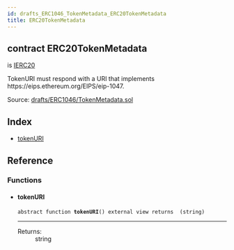 ```yaml
---
id: drafts_ERC1046_TokenMetadata_ERC20TokenMetadata
title: ERC20TokenMetadata
---
```


<div class="contract-doc"><div class="contract"><h2 class="contract-header"><span class="contract-kind">contract</span> ERC20TokenMetadata</h2><p class="base-contracts"><span>is</span> <a href="token_ERC20_IERC20.html">IERC20</a></p><p class="description">TokenURI must respond with a URI that implements https://eips.ethereum.org/EIPS/eip-1047.</p><div class="source">Source: <a href="https://github.com/OpenZeppelin/zeppelin-solidity/blob/v2.1.2/contracts/drafts/ERC1046/TokenMetadata.sol" target="_blank">drafts/ERC1046/TokenMetadata.sol</a></div></div><div class="index"><h2>Index</h2><ul><li><a href="drafts_ERC1046_TokenMetadata_ERC20TokenMetadata.html#tokenURI">tokenURI</a></li></ul></div><div class="reference"><h2>Reference</h2><div class="functions"><h3>Functions</h3><ul><li><div class="item function"><span id="tokenURI" class="anchor-marker"></span><h4 class="name">tokenURI</h4><div class="body"><code class="signature"><span>abstract </span>function <strong>tokenURI</strong><span>() </span><span>external </span><span>view </span><span>returns  (string) </span></code><hr/><dl><dt><span class="label-return">Returns:</span></dt><dd>string</dd></dl></div></div></li></ul></div></div></div>
